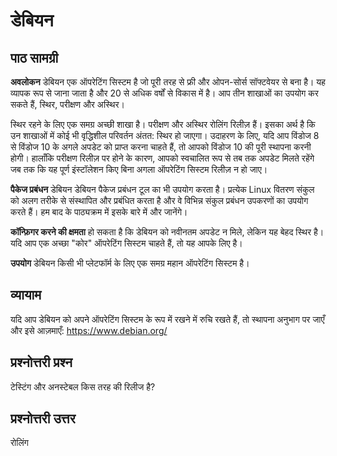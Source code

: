 # डेबियन

## पाठ सामग्री

<b>अवलोकन</b>
डेबियन एक ऑपरेटिंग सिस्टम है जो पूरी तरह से फ्री और ओपन-सोर्स सॉफ्टवेयर से बना है। यह व्यापक रूप से जाना जाता है और 20 से अधिक वर्षों से विकास में है। आप तीन शाखाओं का उपयोग कर सकते हैं, स्थिर, परीक्षण और अस्थिर।

स्थिर रहने के लिए एक समग्र अच्छी शाखा है। परीक्षण और अस्थिर रोलिंग रिलीज़ हैं। इसका अर्थ है कि उन शाखाओं में कोई भी वृद्धिशील परिवर्तन अंतत: स्थिर हो जाएगा। उदाहरण के लिए, यदि आप विंडोज 8 से विंडोज 10 के अगले अपडेट को प्राप्त करना चाहते हैं, तो आपको विंडोज 10 की पूरी स्थापना करनी होगी। हालाँकि परीक्षण रिलीज़ पर होने के कारण, आपको स्वचालित रूप से तब तक अपडेट मिलते रहेंगे जब तक कि यह पूर्ण इंस्टॉलेशन किए बिना अगला ऑपरेटिंग सिस्टम रिलीज़ न हो जाए।

<b>पैकेज प्रबंधन</b>
डेबियन डेबियन पैकेज प्रबंधन टूल का भी उपयोग करता है। प्रत्येक Linux वितरण संकुल को अलग तरीके से संस्थापित और प्रबंधित करता है और वे विभिन्न संकुल प्रबंधन उपकरणों का उपयोग करते हैं। हम बाद के पाठ्यक्रम में इसके बारे में और जानेंगे।

<b>कॉन्फ़िगर करने की क्षमता</b>
हो सकता है कि डेबियन को नवीनतम अपडेट न मिले, लेकिन यह बेहद स्थिर है। यदि आप एक अच्छा "कोर" ऑपरेटिंग सिस्टम चाहते हैं, तो यह आपके लिए है।

<b>उपयोग</b>
डेबियन किसी भी प्लेटफॉर्म के लिए एक समग्र महान ऑपरेटिंग सिस्टम है।


## व्यायाम

यदि आप डेबियन को अपने ऑपरेटिंग सिस्टम के रूप में रखने में रुचि रखते हैं, तो स्थापना अनुभाग पर जाएँ और इसे आज़माएँ: <a href='https://www.debian.org/'>https://www.debian.org/</a>

## प्रश्नोत्तरी प्रश्न

टेस्टिंग और अनस्टेबल किस तरह की रिलीज है?

## प्रश्नोत्तरी उत्तर

रोलिंग

